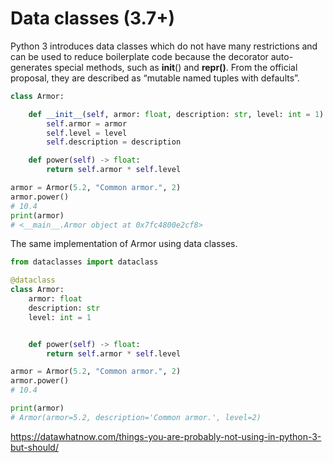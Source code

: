 # Data classes (3.7+)
Python 3 introduces data classes which do not have many restrictions and can be used to reduce boilerplate code because the decorator auto-generates special methods, such as __init__() and __repr()__. From the official proposal, they are described as “mutable named tuples with defaults”.
```py
class Armor:

    def __init__(self, armor: float, description: str, level: int = 1):
        self.armor = armor
        self.level = level
        self.description = description

    def power(self) -> float:
        return self.armor * self.level

armor = Armor(5.2, "Common armor.", 2)
armor.power()
# 10.4
print(armor)
# <__main__.Armor object at 0x7fc4800e2cf8>
```

The same implementation of Armor using data classes.
```py
from dataclasses import dataclass

@dataclass
class Armor:
    armor: float
    description: str
    level: int = 1


    def power(self) -> float:
        return self.armor * self.level

armor = Armor(5.2, "Common armor.", 2)
armor.power()
# 10.4

print(armor)
# Armor(armor=5.2, description='Common armor.', level=2)
```

https://datawhatnow.com/things-you-are-probably-not-using-in-python-3-but-should/